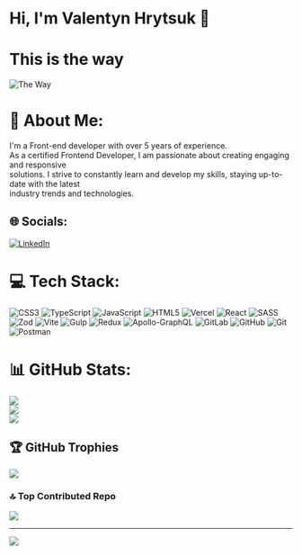 # Hi, I'm Valentyn Hrytsuk 👋

# This is the way

![The Way](https://i.giphy.com/media/v1.Y2lkPTc5MGI3NjExNXJpZzN4MDJ2dW4xcGRwZmgycHFidWFzaDd2bWR6d3ZuYTdnMWp5YiZlcD12MV9pbnRlcm5hbF9naWZfYnlfaWQmY3Q9Zw/6UFgdU9hirj1pAOJyN/giphy.gif)

# 💫 About Me:
I'm a Front-end developer with over 5 years of experience.<br>As a certified Frontend Developer, I am passionate about creating engaging and responsive<br>solutions. I strive to constantly learn and develop my skills, staying up-to-date with the latest<br>industry trends and technologies. 


## 🌐 Socials:
[![LinkedIn](https://img.shields.io/badge/LinkedIn-%230077B5.svg?logo=linkedin&logoColor=white)](https://linkedin.com/in/https://www.linkedin.com/in/valentyn-h-49681b192/) 

# 💻 Tech Stack:
![CSS3](https://img.shields.io/badge/css3-%231572B6.svg?style=for-the-badge&logo=css3&logoColor=white) ![TypeScript](https://img.shields.io/badge/typescript-%23007ACC.svg?style=for-the-badge&logo=typescript&logoColor=white) ![JavaScript](https://img.shields.io/badge/javascript-%23323330.svg?style=for-the-badge&logo=javascript&logoColor=%23F7DF1E) ![HTML5](https://img.shields.io/badge/html5-%23E34F26.svg?style=for-the-badge&logo=html5&logoColor=white) ![Vercel](https://img.shields.io/badge/vercel-%23000000.svg?style=for-the-badge&logo=vercel&logoColor=white) ![React](https://img.shields.io/badge/react-%2320232a.svg?style=for-the-badge&logo=react&logoColor=%2361DAFB) ![SASS](https://img.shields.io/badge/SASS-hotpink.svg?style=for-the-badge&logo=SASS&logoColor=white) ![Zod](https://img.shields.io/badge/zod-%233068b7.svg?style=for-the-badge&logo=zod&logoColor=white) ![Vite](https://img.shields.io/badge/vite-%23646CFF.svg?style=for-the-badge&logo=vite&logoColor=white) ![Gulp](https://img.shields.io/badge/GULP-%23CF4647.svg?style=for-the-badge&logo=gulp&logoColor=white) ![Redux](https://img.shields.io/badge/redux-%23593d88.svg?style=for-the-badge&logo=redux&logoColor=white) ![Apollo-GraphQL](https://img.shields.io/badge/-ApolloGraphQL-311C87?style=for-the-badge&logo=apollo-graphql) ![GitLab](https://img.shields.io/badge/gitlab-%23181717.svg?style=for-the-badge&logo=gitlab&logoColor=white) ![GitHub](https://img.shields.io/badge/github-%23121011.svg?style=for-the-badge&logo=github&logoColor=white) ![Git](https://img.shields.io/badge/git-%23F05033.svg?style=for-the-badge&logo=git&logoColor=white) ![Postman](https://img.shields.io/badge/Postman-FF6C37?style=for-the-badge&logo=postman&logoColor=white)
# 📊 GitHub Stats:
![](https://github-readme-stats.vercel.app/api?username=vhrytsuk&theme=react&hide_border=true&include_all_commits=true&count_private=false)<br/>
![](https://github-readme-streak-stats.herokuapp.com/?user=vhrytsuk&theme=react&hide_border=true)<br/>
![](https://github-readme-stats.vercel.app/api/top-langs/?username=vhrytsuk&theme=react&hide_border=true&include_all_commits=true&count_private=false&layout=compact)

## 🏆 GitHub Trophies
![](https://github-profile-trophy.vercel.app/?username=vhrytsuk&theme=react&no-frame=true&no-bg=true&margin-w=4)

### 🔝 Top Contributed Repo
![](https://github-contributor-stats.vercel.app/api?username=vhrytsuk&limit=5&theme=react&combine_all_yearly_contributions=true)

---
[![](https://visitcount.itsvg.in/api?id=vhrytsuk&icon=0&color=0)](https://visitcount.itsvg.in)

<!-- Proudly created with GPRM ( https://gprm.itsvg.in ) -->
